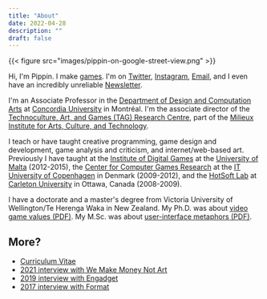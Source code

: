 ```yaml
---
title: "About"
date: 2022-04-28
description: ""
draft: false
---
```


{{< figure src="images/pippin-on-google-street-view.png" >}}

<!-- ![class="test"](images/pippin-on-google-street-view.png) -->

Hi, I'm Pippin. I make [games](/games/). I'm on [Twitter](https://www.twitter.com/pippinbarr), [Instagram](https://www.instagram/pippinbarr), [Email](mailto:pippin.barr@gmail.com), and I even have an incredibly unreliable [Newsletter](https://tinyletter.com/pippinbarr).

I'm an Associate Professor in the [Department of Design and Computation Arts](http://www.concordia.ca/finearts/design.html) at [Concordia University](http://www.concordia.ca/) in Montréal. I'm the associate director of the [Technoculture, Art, and Games (TAG) Research Centre](http://tag.hexagram.ca/), part of the [Milieux Institute for Arts, Culture, and Technology](http://milieux.concordia.ca/).

I teach or have taught creative programming, game design and development, game analysis and criticism, and internet/web-based art. Previously I have taught at the [Institute of Digital Games](http://www.um.edu.mt/about/academic/institutes) at the [University of Malta](http://www.um.edu.mt/) (2012-2015), the [Center for Computer Games Research](http://game.itu.dk/) at the [IT University of Copenhagen](http://www.itu.dk/) in Denmark (2009-2012), and the [HotSoft Lab](http://hotsoft.carleton.ca/) at [Carleton University](http://carleton.ca/) in Ottawa, Canada (2008-2009).

I have a doctorate and a master's degree from Victoria University of Wellington/Te Herenga Waka in New Zealand. My Ph.D. was about [video game values (PDF)](/research/video-game-values-pippin-barr-phd.pdf). My M.Sc. was about [user-interface metaphors (PDF)](/research/user-interface-metaphors-in-theory-and-practice-pippin-barr-msc.pdf).

## More?

* [Curriculum Vitae](/cv/)
* [2021 interview with We Make Money Not Art](https://we-make-money-not-art.com/interview-with-pippin-barr-maker-of-witty-and-infuriating-video-games/)
* [2019 interview with Engadget](https://www.engadget.com/2019/10/23/twitter-game-ideas-philosopher-pippin-barr-interview)
* [2017 interview with Format](https://www.format.com/magazine/features/art/pippin-barr-art-computer-games)
